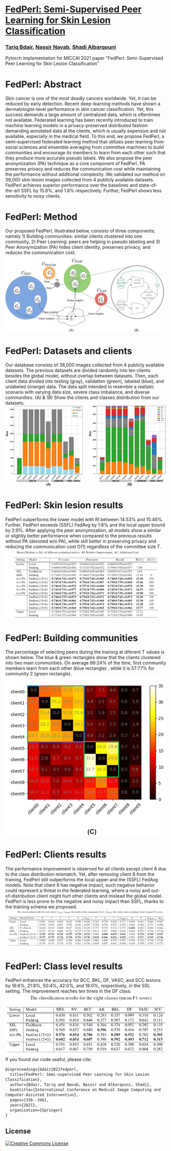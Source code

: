 # [FedPerl: Semi-Supervised Peer Learning for Skin Lesion Classification](https://arxiv.org/pdf/2103.03703.pdf)
### [Tariq Bdair](http://campar.in.tum.de/Main/TariqBdair), [Nassir Navab](http://campar.in.tum.de/Main/NassirNavab), [Shadi Albarqouni](https://albarqouni.github.io/)
Pytorch implementation for MICCAI 2021 paper "FedPerl: Semi-Supervised Peer Learning for Skin Lesion Classification"
# FedPerl: Abstract
Skin cancer is one of the most deadly cancers worldwide. Yet, it can be reduced by early detection. Recent deep-learning methods have shown a dermatologist-level performance in skin cancer classification. Yet, this success demands a large amount of centralized data, which is oftentimes not available. Federated learning has been recently introduced to train machine learning models in a privacy-preserved distributed fashion demanding annotated data at the clients, which is usually expensive and not available, especially in the medical field. To this end, we propose FedPerl, a semi-supervised federated learning method that utilizes peer learning from social sciences and ensemble averaging from committee machines to build communities and encourage its members to learn from each other such that they produce more accurate pseudo labels. We also propose the peer anonymization (PA) technique as a core component of FedPerl. PA preserves privacy and reduces the communication cost while maintaining the performance without additional complexity. We validated our method on 38,000 skin lesion images collected from 4 publicly available datasets. FedPerl achieves superior performance over the baselines and state-of-the-art SSFL by 15.8%, and 1.8% respectively. Further, FedPerl shows less sensitivity to noisy clients.
# FedPerl: Method
Our proposed FedPerl, illustrated below, consists of three components; namely 1) Building communities: similar clients clustered into one community, 2) Peer Learning: peers are helping in pseudo labeling and 3) Peer Anonymization (PA) hides client identity, preserves privacy, and reduces the communication cost.
![](images/PLFrame2.jpg) 
# FedPerl: Datasets and clients 
Our database consists of 38,000 images collected from 4 publicly available datasets. The previous datasets are divided randomly into ten clients besides the global model, without overlap between datasets. Then, each client data divided into testing (gray), validation (green), labeled (blue), and unlabeled (orange) data. The data split intended to resemble a realistic scenario with varying data size, severe class imbalance, and diverse communities. (A) & (B) Show the clients and classes distribution from our datasets.
![](images/Fig23_1.png)
# FedPerl: Skin lesion results 
FedPerl outperforms the lower model with RI between 14:53% and 15:46%. Further, FedPerl exceeds (SSFL) FedAvg by 1:8% and the local upper bound by 2:9%. After applying the peer anonymization, all models show a similar or slightly better performance when compared to the previous results without PA (denoted  w/o PA), while still better in preserving privacy and reducing the communication cost O(1) regardless of the committee size T.
![](images/skin_results.png)
# FedPerl: Building communities
The percentage of selecting peers during the training at diferent T values is shown below. The blue & green rectangles show that the clients clustered into two main communities. On average 86:24% of the time, first community members learn from each other (blue rectangle) , while it is 57:77% for community 2 (green rectangle).
![](images/Fig23_2.png)
# FedPerl: Clients results
The performance improvement is observed for all clients except client 8 due to the class distribution mismatch. Yet, after removing client 8 from the training, FedPerl still outperforms the local upper and the (SSFL) FedAvg models. Note that client 8 has negative impact, such negative behavior could represent a threat in the federated learning, where a noisy and out-of-distribution client might hurt other clients and mislead the global model. FedPerl is less prone to the negative and noisy impact than SSFL, thanks to the training schema we proposed.
![](images/clients_results.png)
# FedPerl: Class level results
FedPerl enhances the accuracy for BCC, BKL, DF, VASC, and SCC lesions by 16:6%, 21:8%, 50:4%, 42:0%, and 18:0%, respectively, in the SSL setting. The improvement reaches ten times in the DF class. 
![](images/cls_results.png)
If you found our code useful, please cite:
```
@inproceedings{bdair2021fedperl,
  title={FedPerl: Semi-supervised Peer Learning for Skin Lesion Classification},
  author={Bdair, Tariq and Navab, Nassir and Albarqouni, Shadi},
  booktitle={International Conference on Medical Image Computing and Computer-Assisted Intervention},
  pages={336--346},
  year={2021},
  organization={Springer}
}
```

## License

<a rel="license" href="https://creativecommons.org/licenses/by-nc/2.0/"><img alt="Creative Commons License" style="border-width:0" src="https://licensebuttons.net/l/by-nc/2.0/88x31.png" /></a>

